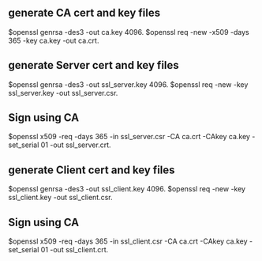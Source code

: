 ## generate CA cert and key files
$openssl genrsa -des3 -out ca.key 4096.
$openssl req -new -x509 -days 365 -key ca.key -out ca.crt.
 
## generate Server cert and key files
$openssl genrsa -des3 -out ssl_server.key 4096.
$openssl req -new -key ssl_server.key -out ssl_server.csr.
 
## Sign using CA
$openssl x509 -req -days 365 -in ssl_server.csr -CA ca.crt -CAkey ca.key -set_serial 01 -out ssl_server.crt.
 
## generate Client cert and key files
$openssl genrsa -des3 -out ssl_client.key 4096.
$openssl req -new -key ssl_client.key -out ssl_client.csr.
 
## Sign using CA
$openssl x509 -req -days 365 -in ssl_client.csr -CA ca.crt -CAkey ca.key -set_serial 01 -out ssl_client.crt.